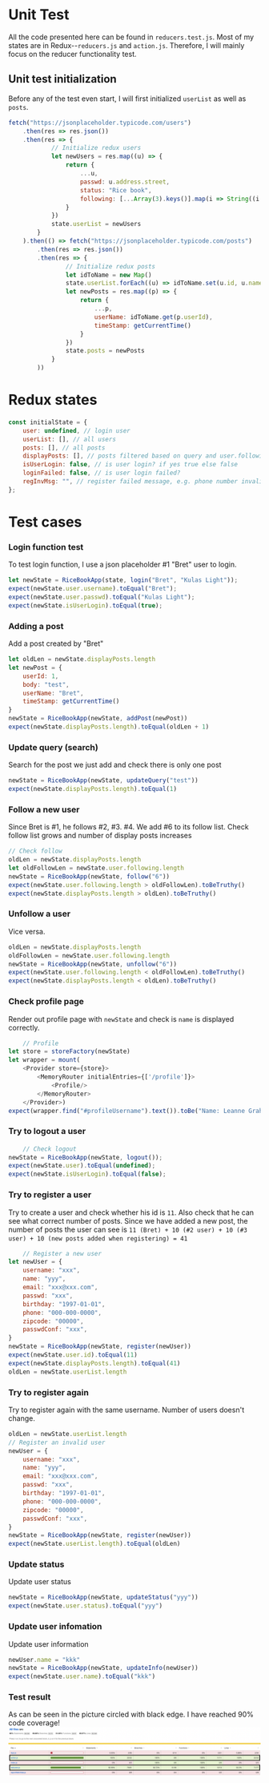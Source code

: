 # Unit Test

All the code presented here can be found in `reducers.test.js`. Most of my states are in Redux--`reducers.js`
and `action.js`. Therefore, I will mainly focus on the reducer functionality test.

## Unit test initialization

Before any of the test even start, I will first initialized `userList` as well as `posts`.

```javascript
fetch("https://jsonplaceholder.typicode.com/users")
    .then(res => res.json())
    .then(res => {
            // Initialize redux users
            let newUsers = res.map((u) => {
                return {
                    ...u,
                    passwd: u.address.street,
                    status: "Rice book",
                    following: [...Array(3).keys()].map(i => String((i + 1 + u.id) % res.length))
                }
            })
            state.userList = newUsers
        }
    ).then(() => fetch("https://jsonplaceholder.typicode.com/posts")
        .then(res => res.json())
        .then(res => {
                // Initialize redux posts
                let idToName = new Map()
                state.userList.forEach((u) => idToName.set(u.id, u.name))
                let newPosts = res.map((p) => {
                    return {
                        ...p,
                        userName: idToName.get(p.userId),
                        timeStamp: getCurrentTime()
                    }
                })
                state.posts = newPosts
            }
        ))
```

# Redux states

```javascript
const initialState = {
    user: undefined, // login user
    userList: [], // all users
    posts: [], // all posts
    displayPosts: [], // posts filtered based on query and user.following
    isUserLogin: false, // is user login? if yes true else false
    loginFailed: false, // is user login failed?
    regInvMsg: "", // register failed message, e.g. phone number invalid, not yet 18 years old...etc
};
```

# Test cases

### Login function test

To test login function, I use a json placeholder #1 "Bret" user to login.

```javascript
let newState = RiceBookApp(state, login("Bret", "Kulas Light"));
expect(newState.user.username).toEqual("Bret");
expect(newState.user.passwd).toEqual("Kulas Light");
expect(newState.isUserLogin).toEqual(true);
```

### Adding a post

Add a post created by "Bret"

```javascript
let oldLen = newState.displayPosts.length
let newPost = {
    userId: 1,
    body: "test",
    userName: "Bret",
    timeStamp: getCurrentTime()
}
newState = RiceBookApp(newState, addPost(newPost))
expect(newState.displayPosts.length).toEqual(oldLen + 1)
```

### Update query (search)

Search for the post we just add and check there is only one post

```javascript
newState = RiceBookApp(newState, updateQuery("test"))
expect(newState.displayPosts.length).toEqual(1)
```

### Follow a new user

Since Bret is #1, he follows #2, #3. #4. We add #6 to its follow list. Check follow list grows and number of display
posts increases

```javascript
// Check follow
oldLen = newState.displayPosts.length
let oldFollowLen = newState.user.following.length
newState = RiceBookApp(newState, follow("6"))
expect(newState.user.following.length > oldFollowLen).toBeTruthy()
expect(newState.displayPosts.length > oldLen).toBeTruthy()
```

### Unfollow a user

Vice versa.

```javascript
oldLen = newState.displayPosts.length
oldFollowLen = newState.user.following.length
newState = RiceBookApp(newState, unfollow("6"))
expect(newState.user.following.length < oldFollowLen).toBeTruthy()
expect(newState.displayPosts.length < oldLen).toBeTruthy()
```

### Check profile page

Render out profile page with `newState` and check is `name` is displayed correctly.

```javascript
    // Profile
let store = storeFactory(newState)
let wrapper = mount(
    <Provider store={store}>
        <MemoryRouter initialEntries={['/profile']}>
            <Profile/>
        </MemoryRouter>
    </Provider>)
expect(wrapper.find("#profileUsername").text()).toBe("Name: Leanne Graham")
```

### Try to logout a user

```javascript
    // Check logout
newState = RiceBookApp(newState, logout());
expect(newState.user).toEqual(undefined);
expect(newState.isUserLogin).toEqual(false);
```

### Try to register a user

Try to create a user and check whether his id is `11`. Also check that he can see what correct number of posts. Since we
have added a new post, the number of posts the user can see is
`11 (Bret) + 10 (#2 user) + 10 (#3 user) + 10 (new posts added when registering) = 41`

```javascript
    // Register a new user
let newUser = {
    username: "xxx",
    name: "yyy",
    email: "xxx@xxx.com",
    passwd: "xxx",
    birthday: "1997-01-01",
    phone: "000-000-0000",
    zipcode: "00000",
    passwdConf: "xxx",
}
newState = RiceBookApp(newState, register(newUser))
expect(newState.user.id).toEqual(11)
expect(newState.displayPosts.length).toEqual(41)
oldLen = newState.userList.length
```

### Try to register again

Try to register again with the same username. Number of users doesn't change.

```javascript
oldLen = newState.userList.length
// Register an invalid user
newUser = {
    username: "xxx",
    name: "yyy",
    email: "xxx@xxx.com",
    passwd: "xxx",
    birthday: "1997-01-01",
    phone: "000-000-0000",
    zipcode: "00000",
    passwdConf: "xxx",
}
newState = RiceBookApp(newState, register(newUser))
expect(newState.userList.length).toEqual(oldLen)
```

### Update status

Update user status

```javascript
newState = RiceBookApp(newState, updateStatus("yyy"))
expect(newState.user.status).toEqual("yyy")
```

### Update user infomation

Update user information

```javascript
newUser.name = "kkk"
newState = RiceBookApp(newState, updateInfo(newUser))
expect(newState.user.name).toEqual("kkk")
```

### Test result
As can be seen in the picture circled with black edge. I have reached 90% code coverage!
![test coverage](TestCoverage.png)


